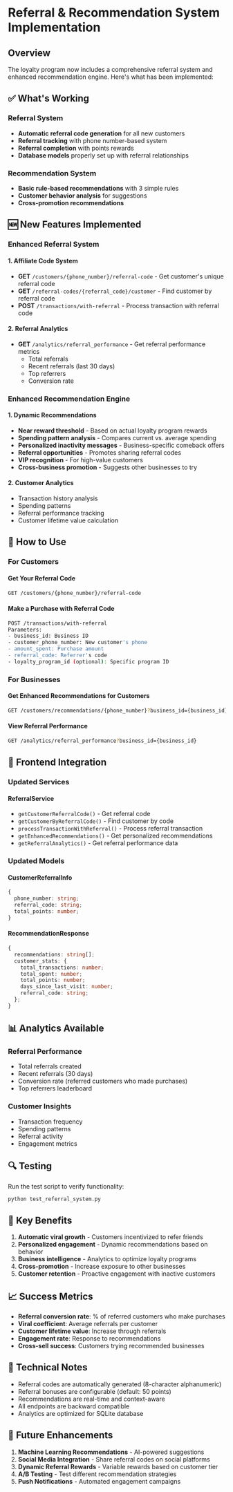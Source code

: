 # Referral & Recommendation System Implementation

## Overview

The loyalty program now includes a comprehensive referral system and enhanced recommendation engine. Here's what has been implemented:

## ✅ What's Working

### Referral System
- **Automatic referral code generation** for all new customers
- **Referral tracking** with phone number-based system
- **Referral completion** with points rewards
- **Database models** properly set up with referral relationships

### Recommendation System
- **Basic rule-based recommendations** with 3 simple rules
- **Customer behavior analysis** for suggestions
- **Cross-promotion recommendations**

## 🆕 New Features Implemented

### Enhanced Referral System

#### 1. Affiliate Code System
- **GET** `/customers/{phone_number}/referral-code` - Get customer's unique referral code
- **GET** `/referral-codes/{referral_code}/customer` - Find customer by referral code
- **POST** `/transactions/with-referral` - Process transaction with referral code

#### 2. Referral Analytics
- **GET** `/analytics/referral_performance` - Get referral performance metrics
  - Total referrals
  - Recent referrals (last 30 days)
  - Top referrers
  - Conversion rate

### Enhanced Recommendation Engine

#### 1. Dynamic Recommendations
- **Near reward threshold** - Based on actual loyalty program rewards
- **Spending pattern analysis** - Compares current vs. average spending
- **Personalized inactivity messages** - Business-specific comeback offers
- **Referral opportunities** - Promotes sharing referral codes
- **VIP recognition** - For high-value customers
- **Cross-business promotion** - Suggests other businesses to try

#### 2. Customer Analytics
- Transaction history analysis
- Spending patterns
- Referral performance tracking
- Customer lifetime value calculation

## 🔧 How to Use

### For Customers

#### Get Your Referral Code
```bash
GET /customers/{phone_number}/referral-code
```

#### Make a Purchase with Referral Code
```bash
POST /transactions/with-referral
Parameters:
- business_id: Business ID
- customer_phone_number: New customer's phone
- amount_spent: Purchase amount
- referral_code: Referrer's code
- loyalty_program_id (optional): Specific program ID
```

### For Businesses

#### Get Enhanced Recommendations for Customers
```bash
GET /customers/recommendations/{phone_number}?business_id={business_id}
```

#### View Referral Performance
```bash
GET /analytics/referral_performance?business_id={business_id}
```

## 🚀 Frontend Integration

### Updated Services

#### ReferralService
- `getCustomerReferralCode()` - Get referral code
- `getCustomerByReferralCode()` - Find customer by code
- `processTransactionWithReferral()` - Process referral transaction
- `getEnhancedRecommendations()` - Get personalized recommendations
- `getReferralAnalytics()` - Get referral performance data

### Updated Models

#### CustomerReferralInfo
```typescript
{
  phone_number: string;
  referral_code: string;
  total_points: number;
}
```

#### RecommendationResponse
```typescript
{
  recommendations: string[];
  customer_stats: {
    total_transactions: number;
    total_spent: number;
    total_points: number;
    days_since_last_visit: number;
    referral_code: string;
  };
}
```

## 📊 Analytics Available

### Referral Performance
- Total referrals created
- Recent referrals (30 days)
- Conversion rate (referred customers who made purchases)
- Top referrers leaderboard

### Customer Insights
- Transaction frequency
- Spending patterns
- Referral activity
- Engagement metrics

## 🔍 Testing

Run the test script to verify functionality:
```bash
python test_referral_system.py
```

## 🎯 Key Benefits

1. **Automatic viral growth** - Customers incentivized to refer friends
2. **Personalized engagement** - Dynamic recommendations based on behavior
3. **Business intelligence** - Analytics to optimize loyalty programs
4. **Cross-promotion** - Increase exposure to other businesses
5. **Customer retention** - Proactive engagement with inactive customers

## 📈 Success Metrics

- **Referral conversion rate**: % of referred customers who make purchases
- **Viral coefficient**: Average referrals per customer
- **Customer lifetime value**: Increase through referrals
- **Engagement rate**: Response to recommendations
- **Cross-sell success**: Customers trying recommended businesses

## 🔧 Technical Notes

- Referral codes are automatically generated (8-character alphanumeric)
- Referral bonuses are configurable (default: 50 points)
- Recommendations are real-time and context-aware
- All endpoints are backward compatible
- Analytics are optimized for SQLite database

## 🚀 Future Enhancements

1. **Machine Learning Recommendations** - AI-powered suggestions
2. **Social Media Integration** - Share referral codes on social platforms
3. **Dynamic Referral Rewards** - Variable rewards based on customer tier
4. **A/B Testing** - Test different recommendation strategies
5. **Push Notifications** - Automated engagement campaigns
